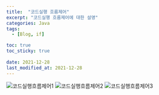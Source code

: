 ```yaml
---
title:  "코드실행 흐름제어"
excerpt: "코드실행 흐름제어에 대한 설명"
categories: Java
tags:
  - [Blog, if]

toc: true
toc_sticky: true
 
date: 2021-12-28
last_modified_at: 2021-12-28
---
```


![코드실행흐름제어1](https://user-images.githubusercontent.com/95912146/147523577-6eab88bd-d7f7-46ac-b1b3-00d1d5a5e75c.png)
![코드실행흐름제어2](https://user-images.githubusercontent.com/95912146/147523578-13d2bea1-95d9-4335-993c-95c7df28005b.png)
![코드실행흐름제어3](https://user-images.githubusercontent.com/95912146/147523580-1d3eb4ad-e911-4d35-a5e1-4bdce1596861.png)



